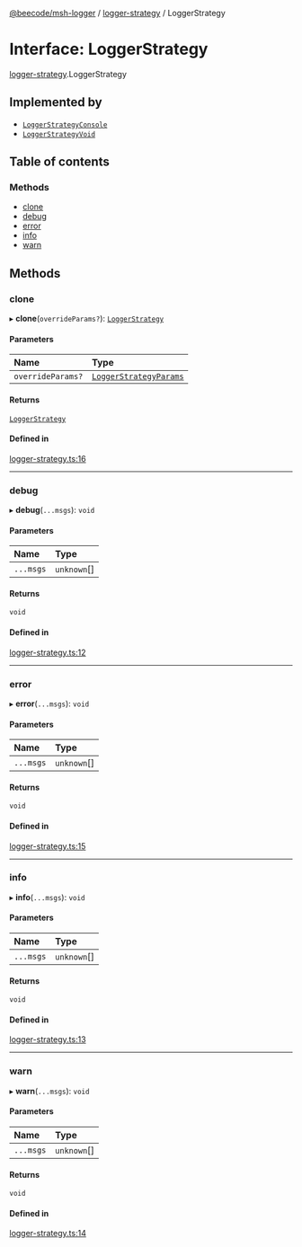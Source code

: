 [@beecode/msh-logger](../README.md) / [logger-strategy](../modules/logger_strategy.md) / LoggerStrategy

# Interface: LoggerStrategy

[logger-strategy](../modules/logger_strategy.md).LoggerStrategy

## Implemented by

- [`LoggerStrategyConsole`](../classes/logger_strategy_console.LoggerStrategyConsole.md)
- [`LoggerStrategyVoid`](../classes/logger_strategy_void.LoggerStrategyVoid.md)

## Table of contents

### Methods

- [clone](logger_strategy.LoggerStrategy.md#clone)
- [debug](logger_strategy.LoggerStrategy.md#debug)
- [error](logger_strategy.LoggerStrategy.md#error)
- [info](logger_strategy.LoggerStrategy.md#info)
- [warn](logger_strategy.LoggerStrategy.md#warn)

## Methods

### clone

▸ **clone**(`overrideParams?`): [`LoggerStrategy`](logger_strategy.LoggerStrategy.md)

#### Parameters

| Name | Type |
| :------ | :------ |
| `overrideParams?` | [`LoggerStrategyParams`](../modules/logger_strategy.md#loggerstrategyparams) |

#### Returns

[`LoggerStrategy`](logger_strategy.LoggerStrategy.md)

#### Defined in

[logger-strategy.ts:16](https://github.com/beecode-rs/msh-logger/blob/4fbfbd0/src/logger-strategy.ts#L16)

___

### debug

▸ **debug**(`...msgs`): `void`

#### Parameters

| Name | Type |
| :------ | :------ |
| `...msgs` | `unknown`[] |

#### Returns

`void`

#### Defined in

[logger-strategy.ts:12](https://github.com/beecode-rs/msh-logger/blob/4fbfbd0/src/logger-strategy.ts#L12)

___

### error

▸ **error**(`...msgs`): `void`

#### Parameters

| Name | Type |
| :------ | :------ |
| `...msgs` | `unknown`[] |

#### Returns

`void`

#### Defined in

[logger-strategy.ts:15](https://github.com/beecode-rs/msh-logger/blob/4fbfbd0/src/logger-strategy.ts#L15)

___

### info

▸ **info**(`...msgs`): `void`

#### Parameters

| Name | Type |
| :------ | :------ |
| `...msgs` | `unknown`[] |

#### Returns

`void`

#### Defined in

[logger-strategy.ts:13](https://github.com/beecode-rs/msh-logger/blob/4fbfbd0/src/logger-strategy.ts#L13)

___

### warn

▸ **warn**(`...msgs`): `void`

#### Parameters

| Name | Type |
| :------ | :------ |
| `...msgs` | `unknown`[] |

#### Returns

`void`

#### Defined in

[logger-strategy.ts:14](https://github.com/beecode-rs/msh-logger/blob/4fbfbd0/src/logger-strategy.ts#L14)
